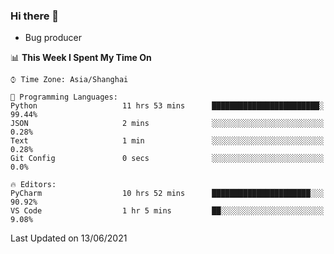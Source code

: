 ### Hi there 👋
* Bug producer
<!--START_SECTION:waka-->
📊 **This Week I Spent My Time On** 

```text
⌚︎ Time Zone: Asia/Shanghai

💬 Programming Languages: 
Python                   11 hrs 53 mins      ████████████████████████░   99.44% 
JSON                     2 mins              ░░░░░░░░░░░░░░░░░░░░░░░░░   0.28% 
Text                     1 min               ░░░░░░░░░░░░░░░░░░░░░░░░░   0.28% 
Git Config               0 secs              ░░░░░░░░░░░░░░░░░░░░░░░░░   0.0%

🔥 Editors: 
PyCharm                  10 hrs 52 mins      ██████████████████████░░░   90.92% 
VS Code                  1 hr 5 mins         ██░░░░░░░░░░░░░░░░░░░░░░░   9.08%

```


 Last Updated on 13/06/2021
<!--END_SECTION:waka-->
